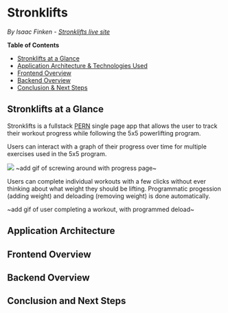 # Stronklifts
_By Isaac Finken - [Stronklifts live site](https://stronklifts.herokuapp.com/)_

__Table of Contents__
* [Stronklifts at a Glance](#stronklifts-at-a-glance)
* [Application Architecture & Technologies Used](#application-architecture)
* [Frontend Overview](#frontend-overview)
* [Backend Overview](#backend-overview)
* [Conclusion & Next Steps](#conclusion-and-next-steps)


## Stronklifts at a Glance

Stronklifts is a fullstack [PERN](https://www.geeksforgeeks.org/what-is-pern-stack/) single page app that allows the user to track their workout progress while following the 5x5 powerlifting program. 

Users can interact with a graph of their progress over time for multiple exercises used in the 5x5 program.

![](https://github.com/icey-franken/stronklifts/raw/master/readme-resources/stronklifts-progress.gif)
~add gif of screwing around with progress page~

Users can complete individual workouts with a few clicks without ever thinking about what weight they should be lifting. Programmatic progession (adding weight) and deloading (removing weight) is done automatically.

~add gif of user completing a workout, with programmed deload~

## Application Architecture

## Frontend Overview

## Backend Overview

## Conclusion and Next Steps
